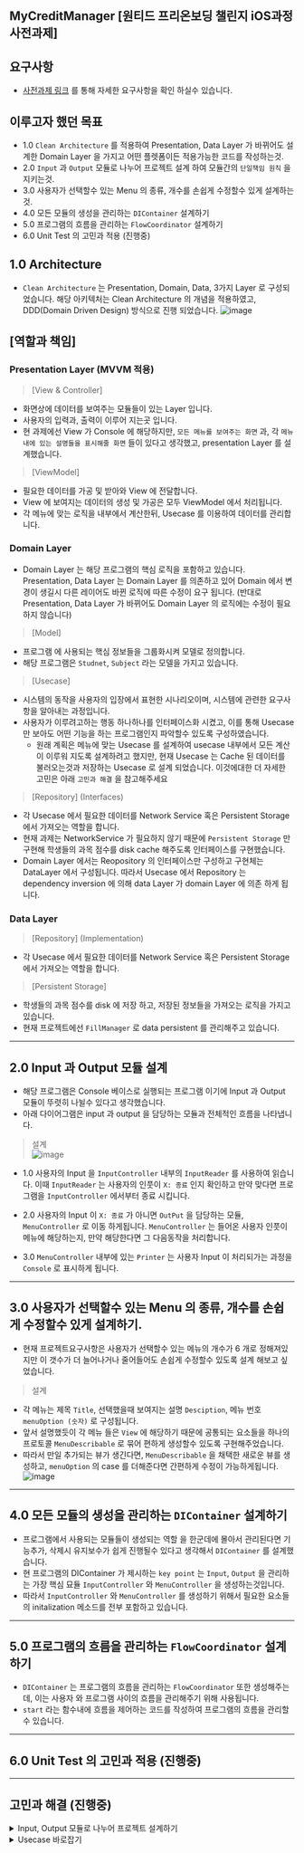## MyCreditManager [원티드 프리온보딩 챌린지 iOS과정 사전과제]

## 요구사항 
- [사전과제 링크](https://yagomacademy.notion.site/iOS-ba2d0c0bb0b949c896cc28567706e969) 를 통해 자세한 요구사항을 확인 하실수 있습니다. 

## 이루고자 했던 목표
- 1.0 `Clean Architecture` 를 적용하여 Presentation, Data Layer 가 바뀌어도 설계한 Domain Layer 을 가지고 어떤 플렛폼이든 적용가능한 코드를 작성하는것. 
- 2.0 `Input` 과 `Output` 모듈로 나누어 프로젝트 설계 하여 모듈간의 `단일책임 원칙` 을 지키는것. 
- 3.0 사용자가 선택할수 있는 Menu 의 종류, 개수를 손쉽게 수정할수 있게 설계하는것. 
- 4.0 모든 모듈의 생성을 관리하는 `DIContainer` 설계하기 
- 5.0 프로그램의 흐름을 관리하는 `FlowCoordinator` 설계하기
- 6.0 Unit Test 의 고민과 적용 (진행중) 

## 1.0 Architecture 

- `Clean Architecture` 는 Presentation, Domain, Data, 3가지 Layer 로 구성되었습니다.
해당 아키텍처는 Clean Architecture 의 개념을 적용하였고, DDD(Domain Driven Design) 방식으로 진행 되었습니다.
![image](https://user-images.githubusercontent.com/36659877/203152434-60613fba-bfd9-4333-ade9-268b17d0b690.png)

## [역할과 책임] 

### Presentation Layer (MVVM 적용)
> [View & Controller]
- 화면상에 데이터를 보여주는 모듈들이 있는 Layer 입니다. 
- 사용자의 입력과, 출력이 이루어 지는곳 입니다.
- 현 과제에선 View 가 Console 에 해당하지만, `모든 메뉴를 보여주는 화면` 과, 각 `메뉴내에 있는 설명들을 표시해줄 화면` 들이 있다고 생각했고, presentation Layer 를 설계했습니다. 
 
> [ViewModel]
- 필요한 데이터를 가공 및 받아와 View 에 전달합니다.
- View 에 보여지는 데이터의 생성 및 가공은 모두 ViewModel 에서 처리됩니다.
- 각 메뉴에 맞는 로직을 내부에서 계산한뒤, Usecase 를 이용하여 데이터를 관리합니다. 

### Domain Layer 

- Domain Layer 는 해당 프로그램의 핵심 로직을 포함하고 있습니다. Presentation, Data Layer 는 Domain Layer 를 의존하고 있어 Domain 에서 변경이 생길시 다른 레이어도 바뀐 로직에 따른 수정이 요구 됩니다. (반대로 Presentation, Data Layer 가 바뀌어도 Domain Layer 의 로직에는 수정이 필요하지 않습니다) 

> [Model]
- 프로그램 에 사용되는 핵심 정보들을 그룹화시켜 모델로 정의합니다. 
- 해당 프로그램은 `Studnet`, `Subject` 라는 모델을 가지고 있습니다.

> [Usecase]
- 시스템의 동작을 사용자의 입장에서 표현한 시나리오이며, 시스템에 관련한 요구사항을 알아내는 과정입니다.
- 사용자가 이루려고하는 행동 하나하나를 인터페이스화 시켰고, 이를 통해 Usecase 만 보아도 어떤 기능을 하는 프로그램인지 파악할수 있도록 구성하였습니다. 
  - 원래 계획은 메뉴에 맞는 Usecase 를 설계하여 usecase 내부에서 모든 계산이 이루워 지도록 설계하려고 했지만, 현재 Usecase 는 Cache 된 데이터를 불러오는것과 저장하는 Usecase 로 설계 되었습니다. 이것에대한 더 자세한 고민은 아래 `고민과 해결` 을 참고해주세요


> [Repository] (Interfaces) 
- 각 Usecase 에서 필요한 데이터를 Network Service 혹은 Persistent Storage 에서 가져오는 역할을 합니다. 
- 현재 과제는 NetworkService 가 필요하지 않기 때문에 `Persistent Storage` 만 구현해 학생들의 과목 점수를 disk cache 해주도록 인터페이스를 구현했습니다.
- Domain Layer 에서는 Reopository 의 인터페이스만 구성하고 구현체는 DataLayer 에서 구성됩니다. 따라서 Usecase 에서 Repository 는 dependency inversion 에 의해 data Layer 가 domain Layer 에 의존 하게 됩니다.

### Data Layer 

> [Repository] (Implementation)
- 각 Usecase 에서 필요한 데이터를 Network Service 혹은 Persistent Storage 에서 가져오는 역할을 합니다. 

> [Persistent Storage] 
- 학생들의 과목 점수를 disk 에 저장 하고, 저장된 정보들을 가져오는 로직을 가지고 있습니다. 
- 현재 프로젝트에선 `FillManager` 로 data persistent 를 관리해주고 있습니다.

----

## 2.0 Input 과 Output 모듈 설계 


- 해당 프로그램은 Console 베이스로 실행되는 프로그램 이기에 Input 과 Output 모듈이 뚜렷히 나뉠수 있다고 생각했습니다.
- 아래 다이어그램은 input 과 output 을 담당하는 모듈과 전체적인 흐름을 나타냅니다.

> 설계  
![image](https://user-images.githubusercontent.com/36659877/203152525-9ac58435-f1ee-4a9e-abd5-9536ed06c352.png)

- 1.0 사용자의 Input 을 `InputController` 내부의 `InputReader` 를 사용하여 읽습니다. 이때 `InputReader` 는 사용자의 인풋이 `X: 종료` 인지 확인하고 만약 맞다면 프로그램을 `InputController` 에서부터 종료 시킵니다. 

- 2.0 사용자의 Input 이 `X: 종료` 가 아니면 `OutPut` 을 담당하는 모듈, `MenuController` 로 이동 하게됩니다. `MenuController` 는 들어온 사용자 인풋이 메뉴에 해당하는지, 만약 해당한다면 그 다음동작을 처리합니다. 

- 3.0 `MenuController` 내부에 있는 `Printer` 는 사용자 Input 이 처리되가는 과정을 `Console` 로 표시하게 됩니다.  

----

## 3.0 사용자가 선택할수 있는 Menu 의 종류, 개수를 손쉽게 수정할수 있게 설계하기.

- 현재 프로젝트요구사항은 사용자가 선택할수 있는 메뉴의 개수가 6 개로 정해져있지만 이 갯수가 더 늘어나거나 줄어들어도 손쉽게 수정할수 있도록 설계 해보고 싶었습니다. 

> 설계 
- 각 메뉴는 제목 `Title`, 선택했을때 보여지는 설명 `Desciption`,  메뉴 번호 `menuOption (숫자)` 로 구성됩니다. 
- 앞서 설명했듯이 각 메뉴 들은 `View` 에 해당하기 때문에 공통되는 요소들을 하나의 프로토콜 `MenuDescribable` 로 묶어 편하게 생성할수 있도록 구현해주었습니다. 
- 따라서 만일 추가되는 뷰가 생긴다면, `MenuDescribable` 을 채택한 새로운 뷰를 생성하고, `menuOption` 의 case 를 더해준다면 간편하게 수정이 가능하게됩니다.
![image](https://user-images.githubusercontent.com/36659877/203156832-994e8db7-2c14-41bd-95f4-13d3d4cea3a0.png)

----

## 4.0 모든 모듈의 생성을 관리하는 `DIContainer` 설계하기 
- 프로그램에서 사용되는 모듈들이 생성되는 역할 을 한군데에 몰아서 관리된다면 기능추가, 삭제시 유지보수가 쉽게 진행될수 있다고 생각해서 `DIContainer` 를 설계했습니다. 
- 현 프로그램의 DIContainer 가 제시하는 `key point` 는 `Input`, `Output` 을 관리하는 가장 핵심 묘듈 `InputController` 와 `MenuController` 을 생성하는것입니다. 
- 따라서 `InputController` 와 `MenuController` 를 생성하기 위해서 필요한 요소들의 initalization 메소드를 전부 포함하고 있습니다. 
----

## 5.0 프로그램의 흐름을 관리하는 `FlowCoordinator` 설계하기
- `DIContainer` 는 프로그램의 흐름을 관리하는 `FlowCoordinator` 또한 생성해주는데, 이는 사용자 와 프로그램 사이의 흐름을 관리해주기 위해 사용됩니다. 
- `start` 라는 함수내에 흐름을 제어하는 코드를 작성하여 프로그램의 흐름을 관리할수 있습니다. 
----

## 6.0 Unit Test 의 고민과 적용 (진행중) 

----

## 고민과 해결 (진행중) 

<details> 
  <summary> Input, Output 모듈로 나누어 프로젝트 설계하기 </summary> 

</details>

<details> 
  <summary> Usecase 바로잡기 </summary> 

</details>
